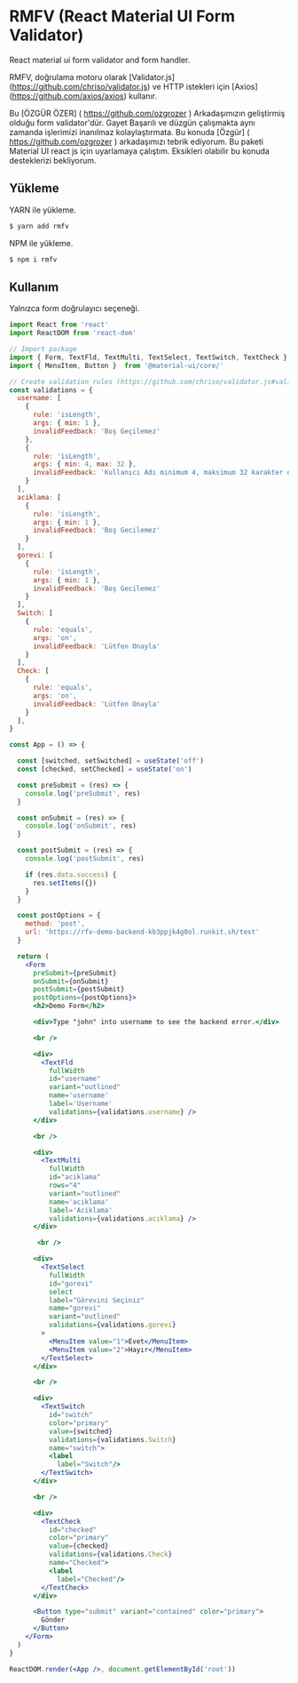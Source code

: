 # RMFV (React Material UI Form Validator)

React material ui form validator and form handler.

RMFV, doğrulama motoru olarak [Validator.js] (https://github.com/chriso/validator.js) ve HTTP istekleri için [Axios] (https://github.com/axios/axios) kullanır.


Bu [ÖZGÜR ÖZER] ( https://github.com/ozgrozer ) Arkadaşımızın geliştirmiş olduğu form validator'dür. Gayet Başarılı ve düzgün çalışmakta aynı zamanda işlerimizi inanılmaz kolaylaştırmata. Bu konuda [Özgür] ( https://github.com/ozgrozer ) arkadaşımızı tebrik ediyorum. Bu paketi Material UI react js için uyarlamaya çalıştım. Eksikleri olabilir bu konuda desteklerizi bekliyorum.


## Yükleme

YARN ile yükleme.

```sh
$ yarn add rmfv
```

NPM ile yükleme.

```sh
$ npm i rmfv
```

## Kullanım

Yalnızca form doğrulayıcı seçeneği.

```jsx
import React from 'react'
import ReactDOM from 'react-dom'

// Import package
import { Form, TextFld, TextMulti, TextSelect, TextSwitch, TextCheck } from './../src/Rmfv'
import { MenuItem, Button }  from '@material-ui/core/'

// Create validation rules (https://github.com/chriso/validator.js#validators)
const validations = {
  username: [
    {
      rule: 'isLength',
      args: { min: 1 },
      invalidFeedback: 'Boş Geçilemez'
    },
    {
      rule: 'isLength',
      args: { min: 4, max: 32 },
      invalidFeedback: 'Kullanıcı Adı minimum 4, maksimum 32 karakter olmalıdır'
    }
  ],
  aciklama: [
    {
      rule: 'isLength',
      args: { min: 1 },
      invalidFeedback: 'Boş Gecilemez'
    }
  ],
  gorevi: [
    {
      rule: 'isLength',
      args: { min: 1 },
      invalidFeedback: 'Boş Gecilemez'
    }
  ],
  Switch: [
    {
      rule: 'equals',
      args: 'on',
      invalidFeedback: 'Lütfen Onayla'
    }
  ],
  Check: [
    {
      rule: 'equals',
      args: 'on',
      invalidFeedback: 'Lütfen Onayla'
    }
  ],
}

const App = () => {

  const [switched, setSwitched] = useState('off')
  const [checked, setChecked] = useState('on')

  const preSubmit = (res) => {
    console.log('preSubmit', res)
  }

  const onSubmit = (res) => {
    console.log('onSubmit', res)
  }

  const postSubmit = (res) => {
    console.log('postSubmit', res)

    if (res.data.success) {
      res.setItems({})
    }
  }

  const postOptions = {
    method: 'post',
    url: 'https://rfv-demo-backend-kb3ppjk4g0ol.runkit.sh/test'
  }

  return (
    <Form
      preSubmit={preSubmit}
      onSubmit={onSubmit}
      postSubmit={postSubmit}
      postOptions={postOptions}>
      <h2>Demo Form</h2>

      <div>Type "john" into username to see the backend error.</div>

      <br />

      <div>
        <TextFld
          fullWidth
          id="username"
          variant="outlined"
          name='username'
          label='Username'
          validations={validations.username} />
      </div>

      <br />

      <div>
        <TextMulti
          fullWidth
          id="aciklama"
          rows="4"
          variant="outlined"
          name='aciklama'
          label='Aciklama'
          validations={validations.aciklama} />
      </div>

       <br />

      <div>
        <TextSelect
          fullWidth
          id="gorevi"
          select
          label="Görevini Seçiniz"
          name="gorevi"
          variant="outlined"
          validations={validations.gorevi} 
        >
          <MenuItem value="1">Evet</MenuItem>
          <MenuItem value="2">Hayır</MenuItem>
        </TextSelect>
      </div>

      <br />

      <div>
        <TextSwitch
          id="switch"
          color="primary" 
          value={switched}
          validations={validations.Switch} 
          name="switch">
          <label
            label="Switch"/>
        </TextSwitch>
      </div>

      <br />

      <div>
        <TextCheck
          id="checked"
          color="primary" 
          value={checked}
          validations={validations.Check} 
          name="Checked">
          <label
            label="Checked"/>
        </TextCheck>
      </div>

      <Button type="submit" variant="contained" color="primary">
        Gönder
      </Button>
    </Form>
  )
}

ReactDOM.render(<App />, document.getElementById('root'))
```

